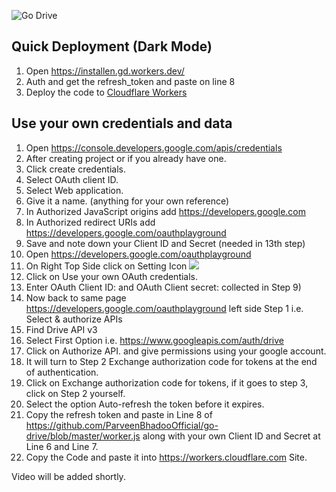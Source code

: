 ![Go Drive](https://raw.githubusercontent.com/ParveenBhadooOfficial/goindex/master/themes/logo.png)  

## Quick Deployment (Dark Mode)
1. Open https://installen.gd.workers.dev/  
2. Auth and get the refresh_token and paste on line 8
3. Deploy the code to [Cloudflare Workers](https://www.cloudflare.com/workers)

## Use your own credentials and data
1. Open https://console.developers.google.com/apis/credentials
2. After creating project or if you already have one.
3. Click create credentials.
4. Select OAuth client ID.
5. Select Web application.
6. Give it a name. (anything for your own reference)
7. In Authorized JavaScript origins add https://developers.google.com
8. In Authorized redirect URIs add https://developers.google.com/oauthplayground
9. Save and note down your Client ID and Secret (needed in 13th step)
10. Open https://developers.google.com/oauthplayground
11. On Right Top Side click on Setting Icon ![](https://developers.google.com/oauthplayground/assets/images/settings.png)
12. Click on Use your own OAuth credentials.
13. Enter OAuth Client ID: and OAuth Client secret: collected in Step 9)
14. Now back to same page https://developers.google.com/oauthplayground left side Step 1 i.e. Select & authorize APIs
15. Find Drive API v3
16. Select First Option i.e. https://www.googleapis.com/auth/drive
17. Click on Authorize API. and give permissions using your google account.
18. It will turn to Step 2 Exchange authorization code for tokens at the end of authentication.
19. Click on Exchange authorization code for tokens, if it goes to step 3, click on Step 2 yourself.
20. Select the option Auto-refresh the token before it expires.
21. Copy the refresh token and paste in Line 8 of https://github.com/ParveenBhadooOfficial/go-drive/blob/master/worker.js along with your own Client ID and Secret at Line 6 and Line 7.
22. Copy the Code and paste it into https://workers.cloudflare.com Site.

Video will be added shortly.
